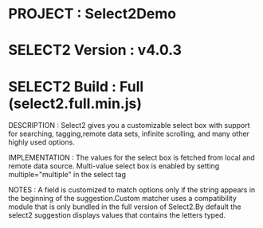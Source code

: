 # PROJECT            : Select2Demo
# SELECT2 Version    : v4.0.3
# SELECT2 Build      : Full (select2.full.min.js)
  
DESCRIPTION        : Select2 gives you a customizable select box with support for searching, tagging,remote data sets, infinite scrolling,
                     and many other highly used options.
                       
IMPLEMENTATION     : The values for the select box is fetched from local and remote data source. Multi-value select box is enabled by                          setting multiple="multiple" in the select tag

NOTES              : A field is customized to match options only if the string appears in the beginning of the suggestion.Custom matcher 
                     uses a compatibility module that is only bundled in the full version of Select2.By default the select2 suggestion 
                     displays values that contains the letters typed.
